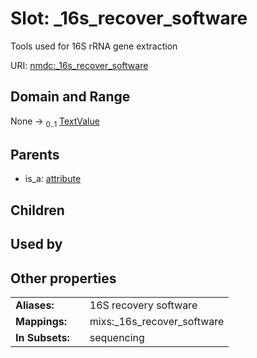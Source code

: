
# Slot: _16s_recover_software


Tools used for 16S rRNA gene extraction

URI: [nmdc:_16s_recover_software](https://microbiomedata/meta/_16s_recover_software)


## Domain and Range

None &#8594;  <sub>0..1</sub> [TextValue](TextValue.md)

## Parents

 *  is_a: [attribute](attribute.md)

## Children


## Used by


## Other properties

|  |  |  |
| --- | --- | --- |
| **Aliases:** | | 16S recovery software |
| **Mappings:** | | mixs:_16s_recover_software |
| **In Subsets:** | | sequencing |

